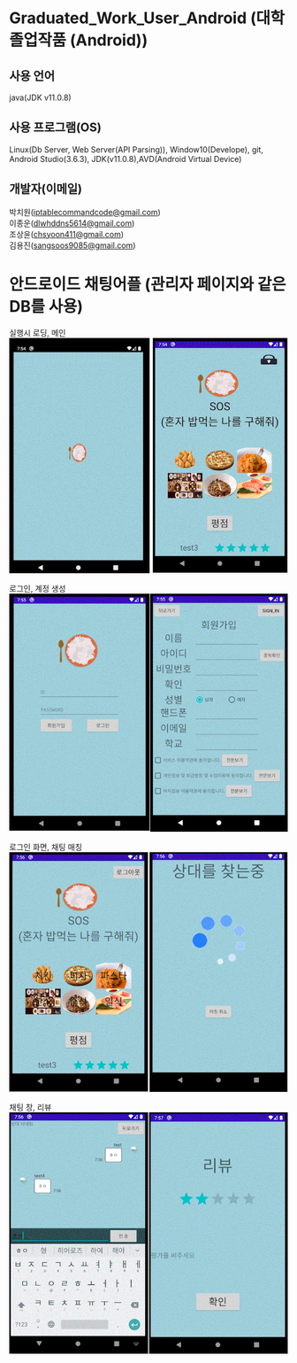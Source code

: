 # Graduated_Work_User_Android (대학 졸업작품 (Android))
## 사용 언어
java(JDK v11.0.8)
## 사용 프로그램(OS)
Linux(Db Server, Web Server(API Parsing)), Window10(Develope), git, Android Studio(3.6.3), JDK(v11.0.8),AVD(Android Virtual Device)
## 개발자(이메일)
박치원(iptablecommandcode@gmail.com)<br>
이종운(dlwhddns5614@gmail.com)<br>
조상윤(chsyoon411@gmail.com)<br>
김용진(sangsoos9085@gmail.com)

# 안드로이드 채팅어플 (관리자 페이지와 같은 DB를 사용)

실행시 로딩, 메인
![메인 페이지](main.GIF)

로그인, 계정 생성
![로그인,생성 페이지](Sign_In.GIF)

로그인 화면, 채팅 매칭
![로그인 후, 매칭 페이지](matching.GIF)

채팅 창, 리뷰
![채팅,리뷰 페이지](chatting_review.GIF)
